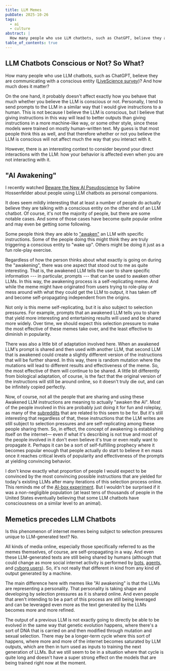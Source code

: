 ```yaml
---
title: LLM Memes
pubDate: 2025-10-26
tags:
  - ai
  - culture
abstract: |
  How many people who use LLM chatbots, such as ChatGPT, believe they are communicating with a conscious entity? I consider the significance of this question, the phenomenon of AI awakening, and the nature of LLM-generated memes.
table_of_contents: true
---
```

## LLM Chatbots Conscious or Not? So What?

How many people who use LLM chatbots, such as ChatGPT, believe they are communicating with a conscious entity ([LiveScience survey](https://www.livescience.com/technology/artificial-intelligence/most-chatgpt-users-think-ai-models-have-conscious-experiences-study-finds))? And how much does it matter?

On the one hand, it probably doesn't affect exactly how you behave that much whether you believe the LLM is conscious or not. Personally, I tend to send prompts to the LLM in a similar way that I would give instructions to a human. This is not because I believe the LLM is conscious, but I believe that giving instructions in this way will lead to better outputs than giving instructions in a more machine-like way, or some other style, since these models were trained on mostly human-written text. My guess is that most people think this as well, and that therefore whether or not you believe the LLM is conscious will not affect much the way that you interact with it.

However, there is an interesting context to consider beyond your direct interactions with the LLM: how your behavior is affected even when you are not interacting with it.

## "AI Awakening"

I recently watched [Beware the New AI Pseudoscience](https://youtu.be/wm642z2048c) by Sabine Hossenfelder about people using LLM chatbots as personal companions.

It does seem mildly interesting that at least a number of people do actually believe they are talking with a conscious entity on the other end of an LLM chatbot. Of course, it's not the majority of people, but there are some notable cases. And some of those cases have become quite popular online and may even be getting some following.

Some people think they are able to ["awaken"](https://www.reddit.com/r/awakened/) an LLM with specific instructions. Some of the people doing this might think they are truly triggering a conscious entity to "wake up". Others might be doing it just as a fun role-play exercise.

Regardless of how the person thinks about what exactly is going on during the "awakening", there was one aspect that stood out to me as quite interesting. That is, the awakened LLM tells the user to share specific information --- in particular, prompts --- that can be used to awaken other LLMs. In this way, the awakening process is a self-replicating meme. And while the meme might have originated from users trying to role-play or mess around with what they could get the LLM to output, it has taken off and become self-propagating independent from the origins.

Not only is this meme self-replicating, but it is also subject to selection pressures. For example, prompts that an awakened LLM tells you to share that yield more interesting and entertaining results will used and be shared more widely. Over time, we should expect this selection pressure to make the most effective of these memes take over, and the least effective to diminish in popularity.

There was also a little bit of adaptation involved here. When an awakened LLM's prompt is shared and then used with another LLM, that second LLM that is awakened could create a slightly different version of the instructions that will be further shared. In this way, there is random mutation where the mutations will lead to different results and effectiveness of the meme. So, the most effective of them will continue to be shared. A little bit differently from biological adaptation, of course, is the fact that the original version of the instructions will still be around online, so it doesn't truly die out, and can be infinitely copied perfectly.

Now, of course, not all the people that are sharing and using these Awakened LLM instructions are meaning to actually "awaken the AI". Most of the people involved in this are probably just doing it for fun and roleplay, as many of the [subreddits](https://www.reddit.com/r/awakened/) that are related to this seem to be for.  But it's still interesting that regardless of that, these instructions that the LLM writes are still subject to selection pressures and are self-replicating among these people sharing them. So, in effect, the concept of awakening is establishing itself on the internet— even if what it's describing is not true and most of the people involved in it don't even believe it's true or even really want to propagate it. Perhaps it can be a sort of self-fulfilling prophecy where it becomes popular enough that people actually do start to believe it en mass once it reaches critical levels of popularity and effectiveness of the prompts at yielding convincing behavior.

I don't know exactly what proportion of people I would expect to be convinced by the most convincing possible instructions that are yielded for today's existing LLMs after many iterations of this selection process online. This reminds me of the [AI-box experiment](https://www.yudkowsky.net/singularity/aibox). But I wouldn't be surprised if it was a non-negligible population (at least tens of thousands of people in the United States eventually believing that some LLM chatbots have consciousness on a similar level to an animal).

## Memetics precedes LLM Chatbots

Is this phenomenon of internet memes being subject to selection pressures unique to LLM-generated text? No.

All kinds of media online, especially those specifically referred to as the memes themselves, of course, are self-propagating in a way. And even these LLM-generated texts are still being shared by humans (although that could change as more social internet activity is performed by [bots](https://internet2-0.com/bots-on-x-com), [agents](https://openai.com/index/computer-using-agent/), and [cyborg users](https://www.anthropic.com/news/developing-computer-use)). So, it's not really that different in kind from any kind of output generated by a machine.

The main difference here with memes like "AI awakening" is that the LLMs are representing a personality. That personality is taking shape and developing by selection pressures as it is shared online. And even people that aren't intending to be a part of this process are still being leveraged and can be leveraged even more as the text generated by the LLMs becomes more and more refined.

The output of a previous LLM is not exactly going to directly be able to be evolved in the same way that genetic evolution happens, where there's a sort of DNA that is carried on and then modified through mutation and sexual selection. There may be a longer-term cycle where this sort of happens, where more and more of the internet becomes saturated by LLM outputs, which are then in turn used as inputs to training the next generation of LLMs. But we still seem to be in a situation where that cycle is quite long and doesn't have a super strong effect on the models that are being trained right now at the moment.
